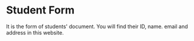 # Student Form
It is the form of students' document. You will find their ID, name. email and address in this website.

